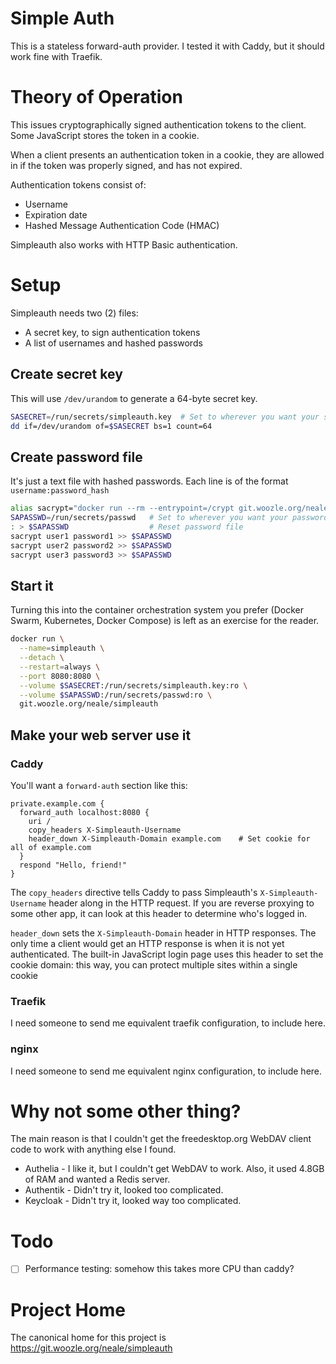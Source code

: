 # Simple Auth

This is a stateless forward-auth provider.
I tested it with Caddy, but it should work fine with Traefik.

# Theory of Operation

This issues cryptographically signed authentication tokens to the client.
Some JavaScript stores the token in a cookie.

When a client presents an authentication token in a cookie,
they are allowed in if the token was properly signed,
and has not expired.

Authentication tokens consist of:

* Username
* Expiration date
* Hashed Message Authentication Code (HMAC)

Simpleauth also works with HTTP Basic authentication.

# Setup

Simpleauth needs two (2) files:

* A secret key, to sign authentication tokens
* A list of usernames and hashed passwords


## Create secret key

This will use `/dev/urandom` to generate a 64-byte secret key.

```sh
SASECRET=/run/secrets/simpleauth.key  # Set to wherever you want your secret to live
dd if=/dev/urandom of=$SASECRET bs=1 count=64
```


## Create password file

It's just a text file with hashed passwords.
Each line is of the format `username:password_hash`

```sh
alias sacrypt="docker run --rm --entrypoint=/crypt git.woozle.org/neale/simpleauth"
SAPASSWD=/run/secrets/passwd   # Set to wherever you want your password file to live
: > $SAPASSWD                  # Reset password file
sacrypt user1 password1 >> $SAPASSWD
sacrypt user2 password2 >> $SAPASSWD
sacrypt user3 password3 >> $SAPASSWD
```


## Start it

Turning this into the container orchestration system you prefer
(Docker Swarm, Kubernetes, Docker Compose)
is left as an exercise for the reader.

```sh
docker run \
  --name=simpleauth \
  --detach \
  --restart=always \
  --port 8080:8080 \
  --volume $SASECRET:/run/secrets/simpleauth.key:ro \
  --volume $SAPASSWD:/run/secrets/passwd:ro \
  git.woozle.org/neale/simpleauth
```

## Make your web server use it

### Caddy

You'll want a `forward-auth` section like this:

```
private.example.com {
  forward_auth localhost:8080 {
    uri /
    copy_headers X-Simpleauth-Username
    header_down X-Simpleauth-Domain example.com    # Set cookie for all of example.com
  }
  respond "Hello, friend!"
}
```

The `copy_headers` directive tells Caddy to pass
Simpleauth's `X-Simpleauth-Username` header
along in the HTTP request.
If you are reverse proxying to some other app,
it can look at this header to determine who's logged in.

`header_down` sets the
`X-Simpleauth-Domain` header in HTTP responses.
The only time a client would get an HTTP response is when it is not yet authenticated.
The built-in JavaScript login page uses this header to set the cookie domain:
this way, you can protect multiple sites within a single cookie

### Traefik

I need someone to send me equivalent
traefik
configuration,
to include here.


### nginx

I need someone to send me equivalent
nginx
configuration,
to include here.


# Why not some other thing?

The main reason is that I couldn't get the freedesktop.org
WebDAV client code to work with anything else I found.

* Authelia - I like it, but I couldn't get WebDAV to work. Also, it used 4.8GB of RAM and wanted a Redis server.
* Authentik - Didn't try it, looked too complicated.
* Keycloak - Didn't try it, looked way too complicated.


# Todo

* [ ] Performance testing: somehow this takes more CPU than caddy?

# Project Home

The canonical home for this project is
https://git.woozle.org/neale/simpleauth

